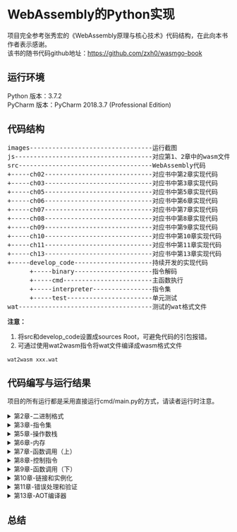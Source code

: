 # WebAssembly的Python实现

项目完全参考张秀宏的《WebAssembly原理与核心技术》代码结构，在此向本书作者表示感谢。  
该书的随书代码github地址：https://github.com/zxh0/wasmgo-book  

## 运行环境
Python 版本：3.7.2  
PyCharm 版本：PyCharm 2018.3.7 (Professional Edition)  

## 代码结构
<pre>
images---------------------------------运行截图
js-------------------------------------对应第1、2章中的wasm文件
src------------------------------------WebAssembly代码
+-----ch02-----------------------------对应书中第2章实现代码
+-----ch03-----------------------------对应书中第3章实现代码
+-----ch05-----------------------------对应书中第5章实现代码
+-----ch06-----------------------------对应书中第6章实现代码
+-----ch07-----------------------------对应书中第7章实现代码
+-----ch08-----------------------------对应书中第8章实现代码
+-----ch09-----------------------------对应书中第9章实现代码
+-----ch10-----------------------------对应书中第10章实现代码
+-----ch11-----------------------------对应书中第11章实现代码
+-----ch13-----------------------------对应书中第13章实现代码
+-----develop_code---------------------持续开发的实现代码
      +-----binary---------------------指令解码
      +-----cmd------------------------主函数执行
      +-----interpreter----------------指令集
      +-----test-----------------------单元测试
wat------------------------------------测试的wat格式文件
</pre>

**注意：** 
1. 将src和develop_code设置成sources Root，可避免代码的引包报错。
2. 可通过使用wat2wasm指令将wat文件编译成wasm格式文件
```shell
wat2wasm xxx.wat
```

## 代码编写与运行结果
项目的所有运行都是采用直接运行cmd/main.py的方式，请读者运行时注意。

<details>
<summary>第2章-二进制格式</summary>

完成了模块解码器和dump程序。
传入参数：
```
-d "wasm-python-book\js\ch01_hw.wasm"
```
![](images/ch02/ch02.png)

1. 采用unittest进行单元测试
2. 由于使用小端格式读取数值，python可采用byteorder的little入参
    ```python
    int.from_bytes(self.data[:8], byteorder='little')
    ```
3. 如果该结构体是数组，由于Python无法表示结构数组，故类初始化的时候初始一个数组。
</details>

<details>
<summary>第3章-指令集</summary>

完成了指令的解码。
![](images/ch03/ch03.png)
</details>

<details>
<summary>第5章-操作数栈</summary>

实现了操作栈和虚拟机框架，然后实现了参数和数值指令。

![](images/ch05/ch05_param.png)
1. 针对大整数除法，python需要引入decimal包的Decimal类。
    ```python
    from decimal import Decimal
    v1 = Decimal(18446744073709551608)
    v2 = 2
    result = int(v1 / v2)
    assert result * v2 == v1
    ```
2. 由于python没有uint32和int32等类，故在interpreter/\_\_init\_\_.py代码中实现了相关的类（int8、int16、int32、int64、uint32、uint64、float32、float64）
3. 在操作数栈中，float32和float64存储的是编码之后的整数，pop均需要进行对应的解码：
    ```python
    def push_f32(self, val):
        val = struct.unpack('>l', struct.pack('>f', val))[0]
        self.push_u64(val)

    def pop_f32(self):
        val = self.pop_u64()
        val = struct.unpack('>f', struct.pack('>l', val))[0]
        return float32(val)
    ```
</details>

<details>
<summary>第6章-内存</summary>

实现了Wasm内存和相关指令，Wasm内存是一块抽象的RAM（本质上就是个线性的字节数组），并且可以在限制范围内按页动态增长。Wasm提供了丰富的内存指令，用于读写各种基本类型的数值，这些数值在Wasm内存中按小端方式存储。简而言之，Wasm内存和真实内存非常接近，只具备最基本的读写能力，像内存管理、垃圾回收这些高级功能都要靠高级语言自己去解决。也正是因为贴近底层，Wasm程序才能够以接近本地程序的速度被执行。

![](images/ch06/ch06.png)  
</details>

<details>
<summary>第7章-函数调用（上）</summary>
实现了直接函数调用指令、局部变量和全局变量指令。

![](images/ch07/ch07.png)
</details>

<details>
<summary>第8章-控制指令</summary>

传统的goto/jump指令被Wasm摒弃，取而代之的是结构化控制指令（block、loop、if）和受限的分支指令（br等）。

![](images/ch08/ch08.png)
新增"--verbose"命令，调用如下：
```shell
--verbose "wasm-python-book\wat\ch08_fac.wasm"
```
</details>

<details>
<summary>第9章-函数调用（下）</summary>

设计了本地函数调用接口，并且实现了本地函数调用，然后实现了表和间接函数调用指令。
1. 执行HelloWorld程序，得到打印结果为"Hello, World!"
![](images/ch09/ch09_测试HelloWorld程序.png)

2. 执行ch09_calc程序，得到加法、减法和乘法的验证结果
![](images/ch09/ch09_测试calc程序.png)
</details>

<details>
<summary>第10章-链接和实例化</summary>

块从二进制格式到函数执行分为3个语义阶段：解码、验证、执行（实例化、函数调用）。模块可以导出或导入4种成员：函数、表、内存、全局变量，多个模块实例链接在一起，共享这4种成员，本章实现模块的链接和实例化。
![](images/ch10/ch10.png)
</details>

<details>
<summary>第11章-错误处理和验证</summary>

</details>

<details>
<summary>第13章-AOT编译器</summary>

</details>

## 总结
